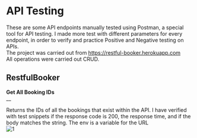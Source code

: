 # API Testing

These are some API endpoints manually tested using Postman, a special tool for API testing. I made more test with different parameters for every endpoint, in order to verify and practice Positive and Negative testing on APIs. </br>
The project was carried out from https://restful-booker.herokuapp.com</br>
All operations were carried out CRUD.</br>

## RestfulBooker
**Get All Booking IDs**</br>
__

Returns the IDs of all the bookings that exist within the API. I have verified with test snippets if the response code is 200, the response time, and if the body matches the string. The env is a variable for the URL </br>
![1](https://github.com/DeeKinga/Postman/assets/131695090/abaa695f-f1b5-4804-a960-cc330c04ff37)</br>




